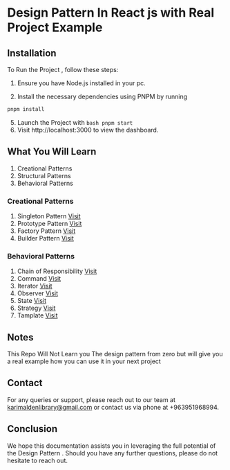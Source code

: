 # Design Pattern In React js with Real Project Example 




## Installation

To Run  the Project , follow these steps:

1. Ensure you have Node.js  installed in your pc.

2. Install the necessary dependencies using PNPM by running 
```bash
pnpm install
```

5. Launch the Project with 
```bash pnpm start ```
6. Visit http://localhost:3000 to view the dashboard.



## What You Will Learn 


1. Creational Patterns
2. Structural Patterns
3. Behavioral Patterns



### Creational Patterns

1. Singleton Pattern  [Visit](/src/Creational/Singleton/)
2. Prototype  Pattern  [Visit](/src/Creational/Prototype/)
3. Factory  Pattern  [Visit](/src/Creational/Factory%20Method//)
4. Builder  Pattern  [Visit](/src/Creational/Builder/)



### Behavioral Patterns
1. Chain of Responsibility [Visit](/src/Behavioral/Chain%20of%20Responsibility/)
2. Command  [Visit](/src/Behavioral/Command/)
3. Iterator [Visit](/src/Behavioral/Iterator/)
4. Observer  [Visit](/src/Behavioral/Observer%20Pattern/)
5. State  [Visit](/src/Behavioral/state/)
6. Strategy [Visit](/src/Behavioral/Strategy/)
7. Tamplate [Visit](/src/Behavioral/Tamplate%20Methode/)


## Notes 

This Repo Will Not Learn you The design pattern from zero 
but will give you a real example how you can use it in your next project 
## Contact

For any queries or support, please reach out to our team at karimaldenlibrary@gmail.com or contact us via phone at +963951968994.

## Conclusion

We hope this documentation assists you in leveraging the full potential of the Design Pattern . Should you have any further questions, please do not hesitate to reach out.

